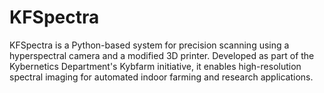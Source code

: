# KFSpectra
KFSpectra is a Python-based system for precision scanning using a hyperspectral camera and a modified 3D printer. Developed as part of the Kybernetics Department's Kybfarm initiative, it enables high-resolution spectral imaging for automated indoor farming and research applications.
